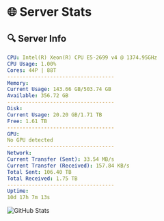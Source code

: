 # 🌐 Server Stats
## 🔍 Server Info
```yaml
CPU: Intel(R) Xeon(R) CPU E5-2699 v4 @ 1374.95GHz
CPU Usage: 1.00%
Cores: 44P | 88T
-----------------------------------
Memory:
Current Usage: 143.66 GB/503.74 GB
Available: 356.72 GB
-----------------------------------
Disk:
Current Usage: 20.20 GB/1.71 TB
Free: 1.61 TB
-----------------------------------
GPU:
No GPU detected
-----------------------------------
Network:
Current Transfer (Sent): 33.54 MB/s
Current Transfer (Received): 157.84 KB/s
Total Sent: 106.40 TB
Total Received: 1.75 TB
-----------------------------------
Uptime:
10d 17h 7m 13s
```
![GitHub Stats](https://img.shields.io/badge/Updated-2025-02-18_15:50:31-blue)